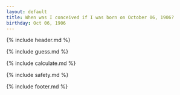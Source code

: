 ```yaml
---
layout: default
title: When was I conceived if I was born on October 06, 1906?
birthday: Oct 06, 1906
---
```


{% include header.md %}

{% include guess.md %}

{% include calculate.md %}

{% include safety.md %}

{% include footer.md %}



